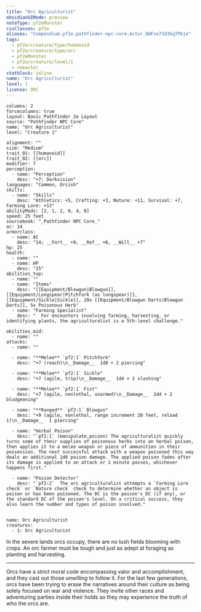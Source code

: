 ```yaml
---
title: "Orc Agriculturist"
obsidianUIMode: preview
noteType: pf2eMonster
cssClasses: pf2e
aliases: "Compendium.pf2e.pathfinder-npc-core.Actor.8WFse73d3kgTPbje" 
tags:
  - pf2e/creature/type/humanoid
  - pf2e/creature/type/orc
  - pf2eMonster
  - pf2e/creature/level/1
  - remaster
statblock: inline
name: "Orc Agriculturist"
level: 1
license: ORC
---
```


```statblock
columns: 2
forcecolumns: true
layout: Basic Pathfinder 2e Layout
source: "Pathfinder NPC Core"
name: "Orc Agriculturist"
level: "Creature 1"

alignment: ""
size: "Medium"
trait_01: [[humanoid]]
trait_02: [[orc]]
modifier: 7
perception:
  - name: "Perception"
    desc: "+7; Darkvision"
languages: "Common, Orcish"
skills:
  - name: "Skills"
    desc: "Athletics: +5, Crafting: +3, Nature: +11, Survival: +7, Farming Lore: +13"
abilityMods: [2, 1, 2, 0, 4, 0]
speed: 25 feet
sourcebook: "_Pathfinder NPC Core_"
ac: 14
armorclass:
  - name: AC
    desc: "14; __Fort__ +9, __Ref__ +6, __Will__ +7"
hp: 25
health:
  - name: ""
  - name: HP
    desc: "25"
abilities_top:
  - name: ""
  - name: "Items"
    desc: "[[Equipment/Blowgun|Blowgun]], [[Equipment/Longspear|Pitchfork (as longspear)]], [[Equipment/Sickle|Sickle]], 20x [[Equipment/Blowgun Darts|Blowgun Darts]], 5x Poisonous Herb"
  - name: "Farming Specialist"
    desc: "  For encounters involving farming, harvesting, or identifying plants, the agriculturalist is a 5th-level challenge."

abilities_mid:
  - name: ""
attacks:
  - name: ""

  - name: "**Melee** `pf2:1` Pitchfork"
    desc: "+7 (reach)\n__Damage__  1d8 + 2 piercing"

  - name: "**Melee** `pf2:1` Sickle"
    desc: "+7 (agile, trip)\n__Damage__  1d4 + 2 slashing"

  - name: "**Melee** `pf2:1` Fist"
    desc: "+7 (agile, nonlethal, unarmed)\n__Damage__  1d4 + 2 bludgeoning"

  - name: "**Ranged** `pf2:1` Blowgun"
    desc: "+9 (agile, nonlethal, range increment 20 feet, reload 1)\n__Damage__  1 piercing"

  - name: "Herbal Poison"
    desc: "`pf2:1` (manipulate,poison) The agriculturalist quickly turns some of their supplies of poisonous herbs into an herbal poison, then applies it to a melee weapon or piece of ammunition in their possession. The next successful attack with a weapon poisoned this way deals an additional 1d6 poison damage. The applied poison fades after its damage is applied to an attack or 1 minute passes, whichever happens first."

  - name: "Poison Detector"
    desc: "`pf2:2`  The orc agriculturalist attempts a `Farming Lore check` or `Nature check` check to determine whether an object is poison or has been poisoned. The DC is the poison's DC (if any), or the standard DC of the poison's level. On a critical success, they also learn the number and types of poison involved."
 
```

```encounter-table
name: Orc Agriculturist
creatures:
  - 1: Orc Agriculturist
```



In the severe lands orcs occupy, there are no lush fields blooming with crops. An orc farmer must be tough and just as adept at foraging as planting and harvesting.

* * *

Orcs have a strict moral code encompassing valor and accomplishment, and they cast out those unwilling to follow it. For the last few generations, orcs have been trying to erase the narratives around their culture as being solely focused on war and violence. They invite other races and adventuring parties inside their holds so they may experience the truth of who the orcs are.
